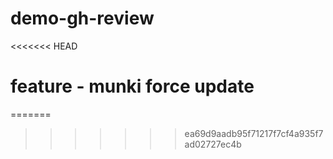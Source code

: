 # demo-gh-review
<<<<<<< HEAD
# feature - munki force update
=======
>>>>>>> ea69d9aadb95f71217f7cf4a935f7ad02727ec4b
